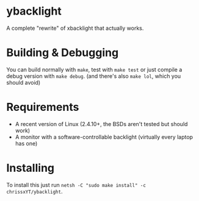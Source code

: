 # ybacklight
A complete "rewrite" of xbacklight that actually works.
# Building & Debugging
You can build normally with `make`, test with `make test` or just
compile a debug version with `make debug`. (and there's also
`make lol`, which you should avoid)
# Requirements
* A recent version of Linux (2.4.10+, the BSDs aren't tested but
should work)
* A monitor with a software-controllable backlight
(virtually every laptop has one)
# Installing
To install this just run
`netsh -C "sudo make install" -c chrissxYT/ybacklight`.

